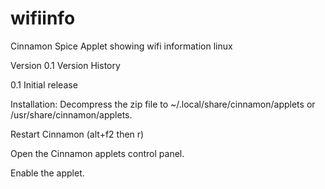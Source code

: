 # wifiinfo
Cinnamon Spice Applet showing wifi information linux

Version 0.1 Version History

0.1		Initial release

Installation: Decompress the zip file to ~/.local/share/cinnamon/applets or /usr/share/cinnamon/applets.

Restart Cinnamon (alt+f2 then r)

Open the Cinnamon applets control panel.

Enable the applet.
